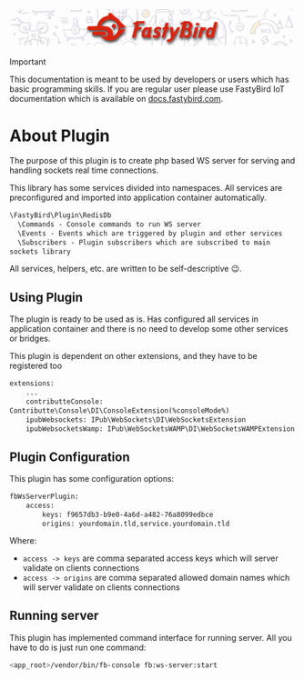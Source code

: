 <p align="center">
	<img src="https://github.com/fastybird/.github/blob/main/assets/repo_title.png?raw=true" alt="FastyBird"/>
</p>

> [!IMPORTANT]
This documentation is meant to be used by developers or users which has basic programming skills. If you are regular user
please use FastyBird IoT documentation which is available on [docs.fastybird.com](https://docs.fastybird.com).

# About Plugin

The purpose of this plugin is to create php based WS server for serving and handling sockets real time connections.

This library has some services divided into namespaces. All services are preconfigured and imported into application
container automatically.

```
\FastyBird\Plugin\RedisDb
  \Commands - Console commands to run WS server
  \Events - Events which are triggered by plugin and other services
  \Subscribers - Plugin subscribers which are subscribed to main sockets library
```

All services, helpers, etc. are written to be self-descriptive :wink:.

## Using Plugin

The plugin is ready to be used as is. Has configured all services in application container and there is no need to develop
some other services or bridges.

This plugin is dependent on other extensions, and they have to be registered too

```neon
extensions:
    ...
    contributteConsole: Contributte\Console\DI\ConsoleExtension(%consoleMode%)
    ipubWebsockets: IPub\WebSockets\DI\WebSocketsExtension
    ipubWebsocketsWamp: IPub\WebSocketsWAMP\DI\WebSocketsWAMPExtension
```

## Plugin Configuration

This plugin has some configuration options:

```neon
fbWsServerPlugin:
    access:
        keys: f9657db3-b9e0-4a6d-a482-76a8099edbce
        origins: yourdomain.tld,service.yourdomain.tld
```

Where:

- `access -> keys` are comma separated access keys which will server validate on clients connections
- `access -> origins` are comma separated allowed domain names which will server validate on clients connections

## Running server

This plugin has implemented command interface for running server. All you have to do is just run one command:

```sh
<app_root>/vendor/bin/fb-console fb:ws-server:start
```
